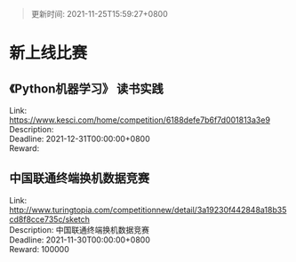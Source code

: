 > 更新时间: 2021-11-25T15:59:27+0800 

# 新上线比赛


## 《Python机器学习》 读书实践
Link: https://www.kesci.com/home/competition/6188defe7b6f7d001813a3e9  
Description:   
Deadline: 2021-12-31T00:00:00+0800  
Reward:   

## 中国联通终端换机数据竞赛
Link: http://www.turingtopia.com/competitionnew/detail/3a19230f442848a18b35cd8f8cce735c/sketch  
Description: 中国联通终端换机数据竞赛  
Deadline: 2021-11-30T00:00:00+0800  
Reward: 100000  

